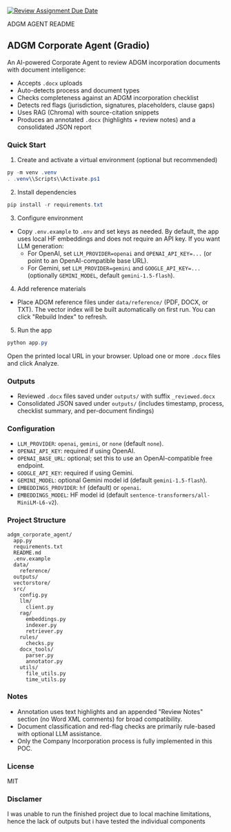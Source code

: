 [![Review Assignment Due Date](https://classroom.github.com/assets/deadline-readme-button-22041afd0340ce965d47ae6ef1cefeee28c7c493a6346c4f15d667ab976d596c.svg)](https://classroom.github.com/a/vgbm4cZ0)

ADGM AGENT README
## ADGM Corporate Agent (Gradio)

An AI-powered Corporate Agent to review ADGM incorporation documents with document intelligence:
- Accepts `.docx` uploads
- Auto-detects process and document types
- Checks completeness against an ADGM incorporation checklist
- Detects red flags (jurisdiction, signatures, placeholders, clause gaps)
- Uses RAG (Chroma) with source-citation snippets
- Produces an annotated `.docx` (highlights + review notes) and a consolidated JSON report

### Quick Start

1) Create and activate a virtual environment (optional but recommended)

```powershell
py -m venv .venv
. .venv\\Scripts\\Activate.ps1
```

2) Install dependencies

```powershell
pip install -r requirements.txt
```

3) Configure environment

- Copy `.env.example` to `.env` and set keys as needed. By default, the app uses local HF embeddings and does not require an API key. If you want LLM generation:
  - For OpenAI, set `LLM_PROVIDER=openai` and `OPENAI_API_KEY=...` (or point to an OpenAI-compatible base URL).
  - For Gemini, set `LLM_PROVIDER=gemini` and `GOOGLE_API_KEY=...` (optionally `GEMINI_MODEL`, default `gemini-1.5-flash`).

4) Add reference materials

- Place ADGM reference files under `data/reference/` (PDF, DOCX, or TXT). The vector index will be built automatically on first run. You can click "Rebuild Index" to refresh.

5) Run the app

```powershell
python app.py
```

Open the printed local URL in your browser. Upload one or more `.docx` files and click Analyze.

### Outputs

- Reviewed `.docx` files saved under `outputs/` with suffix `_reviewed.docx`
- Consolidated JSON saved under `outputs/` (includes timestamp, process, checklist summary, and per-document findings)

### Configuration

- `LLM_PROVIDER`: `openai`, `gemini`, or `none` (default `none`).
- `OPENAI_API_KEY`: required if using OpenAI.
- `OPENAI_BASE_URL`: optional; set this to use an OpenAI-compatible free endpoint.
- `GOOGLE_API_KEY`: required if using Gemini.
- `GEMINI_MODEL`: optional Gemini model id (default `gemini-1.5-flash`).
- `EMBEDDINGS_PROVIDER`: `hf` (default) or `openai`.
- `EMBEDDINGS_MODEL`: HF model id (default `sentence-transformers/all-MiniLM-L6-v2`).

### Project Structure

```
adgm_corporate_agent/
  app.py
  requirements.txt
  README.md
  .env.example
  data/
    reference/
  outputs/
  vectorstore/
  src/
    config.py
    llm/
      client.py
    rag/
      embeddings.py
      indexer.py
      retriever.py
    rules/
      checks.py
    docx_tools/
      parser.py
      annotator.py
    utils/
      file_utils.py
      time_utils.py
```

### Notes

- Annotation uses text highlights and an appended "Review Notes" section (no Word XML comments) for broad compatibility.
- Document classification and red-flag checks are primarily rule-based with optional LLM assistance.
- Only the Company Incorporation process is fully implemented in this POC.

### License

MIT

### Disclamer
I was unable to run the finished project due to local machine limitations, hence the lack of outputs but i have tested the individual components


